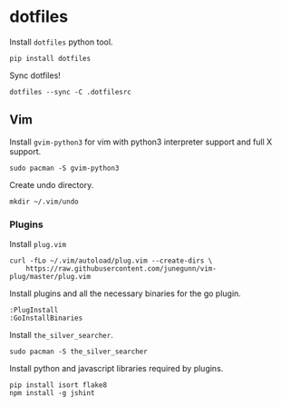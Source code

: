 dotfiles
========

Install `dotfiles` python tool.

```
pip install dotfiles
```

Sync dotfiles!

```
dotfiles --sync -C .dotfilesrc
```

Vim
---

Install `gvim-python3` for vim with python3 interpreter support and full X support.

```
sudo pacman -S gvim-python3
```

Create undo directory.

```
mkdir ~/.vim/undo
```

### Plugins

Install `plug.vim`

```
curl -fLo ~/.vim/autoload/plug.vim --create-dirs \
    https://raw.githubusercontent.com/junegunn/vim-plug/master/plug.vim
```

Install plugins and all the necessary binaries for the go plugin.

```
:PlugInstall
:GoInstallBinaries
```

Install `the_silver_searcher`.

```
sudo pacman -S the_silver_searcher
```

Install python and javascript libraries required by plugins.

```
pip install isort flake8
npm install -g jshint
```
